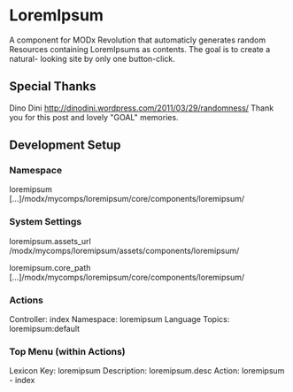 
# LoremIpsum

A component for MODx Revolution that automaticly
generates random Resources containing LoremIpsums
as contents. The goal is to create a natural-
looking site by only one button-click.

## Special Thanks

Dino Dini
http://dinodini.wordpress.com/2011/03/29/randomness/
Thank you for this post and lovely "GOAL" memories.
 
## Development Setup

### Namespace

loremipsum
[...]/modx/mycomps/loremipsum/core/components/loremipsum/

### System Settings

loremipsum.assets_url
/modx/mycomps/loremipsum/assets/components/loremipsum/

loremipsum.core_path
[...]/modx/mycomps/loremipsum/core/components/loremipsum/

### Actions

Controller: index
Namespace: loremipsum
Language Topics: loremipsum:default

### Top Menu (within Actions)

Lexicon Key: loremipsum
Description: loremipsum.desc
Action: loremipsum - index
